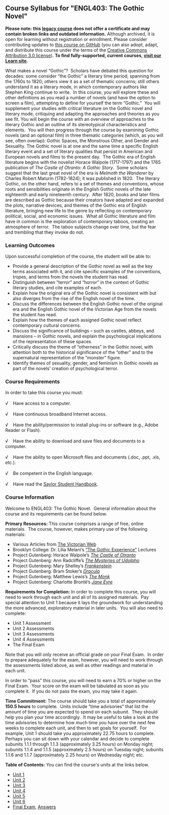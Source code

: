 Course Syllabus for "ENGL403: The Gothic Novel"
-----------------------------------------------

**Please note: this [legacy course](https://sayloracademy.zendesk.com/hc/en-us/articles/206089967) does not offer a certificate and may contain 
broken links and outdated information.** Although archived, it is open 
for learning without registration or enrollment. Please consider contributing 
updates to [this course on GitHub](https://github.com/saylordotorg/course_engl403) 
(you can also adopt, adapt, and distribute this course under the terms of 
the [Creative Commons Attribution 3.0 license](http://creativecommons.org/licenses/by/3.0/)). **To find fully-supported, current courses, [visit our 
Learn site](https://learn.saylor.org).**

What makes a novel “Gothic”?  Scholars have debated this question for
decades: some consider “the Gothic” a literary time period, spanning
from the 1760s to 1820; others view it as a set of thematic concerns;
still others understand it as a literary mode, in which contemporary
authors like Stephen King continue to write.  In this course, you will
explore these and other definitions as you read a number of novels (and
have the option to screen a film), attempting to define for yourself the
term “Gothic.”  You will supplement your studies with critical
literature on the Gothic novel and literary mode, critiquing and
adapting the approaches and theories as you see fit. You will begin the
course with an overview of approaches to the literary Gothic and an
outline of its stereotypical characteristics and elements.  You will
then progress through the course by examining Gothic novels (and an
optional film) in three thematic categories (which, as you will see,
often overlap): Gothic Spaces, the Monstrous Other, and Gender and
Sexuality. The Gothic novel is at one and the same time a specific
English literary event and a set of literary qualities that persist in
American and European novels and films to the present day.  The Gothic
era of English literature begins with the novelist Horace Walpole
(1717-1797) and the 1765 publication of *The Castle of Otranto: A Gothic
Story*.  Some scholars suggest that the last great novel of the era is
*Melmoth the Wanderer* by Charles Robert Maturin (1782-1824); it was
published in 1820.  The literary Gothic, on the other hand, refers to a
set of themes and conventions, whose roots and sensibilities originate
in the English Gothic novels of the late eighteenth and early nineteenth
century.  After 1820, books and later films are described as Gothic
because their creators have adapted and expanded the plots, narrative
devices, and themes of the Gothic era of English literature, bringing
new life to the genre by reflecting on contemporary political, social,
and economic issues.  What all Gothic literature and film have in common
is the exploration of contemporary taboos, creating an atmosphere of
terror.  The taboo subjects change over time, but the fear and trembling
that they invoke do not.

### Learning Outcomes

Upon successful completion of the course, the student will be able to:

-   Provide a general description of the Gothic novel as well as the key
    terms associated with it, and cite specific examples of the
    conventions, tropes, and terms from the novels the student has read.
-   Distinguish between “terror” and “horror” in the context of Gothic
    literary studies, and cite examples of each.
-   Explain how the original era of the Gothic novel is consistent with
    but also diverges from the rise of the English novel of the time.
-   Discuss the differences between the English Gothic novel of the
    original era and the English Gothic novel of the Victorian Age from
    the novels the student has read.
-   Explain how the themes of each assigned Gothic novel reflect
    contemporary cultural concerns.
-   Discuss the significance of buildings – such as castles, abbeys, and
    mansions – in Gothic novels, and explain the psychological
    implications of the representation of these spaces.
-   Critically discuss the theme of “otherness” in the Gothic novel,
    with attention both to the historical significance of the “other”
    and to the supernatural representation of the “monster” figure.
-   Identify themes of sexuality, gender, and feminism in Gothic novels
    as part of the novels’ creation of psychological terror.

### Course Requirements

In order to take this course you must:  
    
 √    Have access to a computer.  
    
 √    Have continuous broadband Internet access.  
    
 √    Have the ability/permission to install plug-ins or software (e.g.,
Adobe Reader or Flash).  
    
 √    Have the ability to download and save files and documents to a
computer.  
    
 √    Have the ability to open Microsoft files and documents (.doc,
.ppt, .xls, etc.).  
    
 √    Be competent in the English language.  
        
 √    Have read the [Saylor Student
Handbook](https://resources.saylor.org/archived/wp-content/uploads/2012/05/Saylor-StudentHandbook.pdf).

### Course Information

Welcome to ENGL403: The Gothic Novel.  General information about the
course and its requirements can be found below.  
  
 **Primary Resources:** This course comprises a range of free, online
materials.  The course, however, makes primary use of the following
materials:  

-   Various Articles from [The Victorian
    Web](http://www.victorianweb.org/index.html)
-   Brooklyn College: Dr. Lilia Melani’s [“The Gothic
    Experience”](http://academic.brooklyn.cuny.edu/english/melani/gothic/index.html)
    Lectures
-   Project Gutenberg: Horace Walpole’s [*The Castle of
    Otranto*](http://www.gutenberg.org/catalog/world/readfile?fk_files=2556866)
-   Project Gutenberg: Ann Radcliffe’s [*The Mysteries of
    Udolpho*](http://www.gutenberg.org/files/3268/3268-h/3268-h.htm)
-   Project Gutenberg: Mary Shelley’s
    [*Frankenstein*](http://www.gutenberg.org/files/84/84-h/84-h.htm)
-   Project Gutenberg: Bram Stoker’s
    [*Dracula*](http://www.gutenberg.org/files/345/345-h/345-h.htm)
-   Project Gutenberg: Matthew Lewis’s [*The
    Monk*](http://www.gutenberg.org/files/601/601-h/601-h.htm)
-   Project Gutenberg: Charlotte Brontë’s [*Jane
    Eyre*](http://www.gutenberg.org/files/1260/1260-h/1260-h.htm)

**Requirements for Completion:** In order to complete this course, you
will need to work through each unit and all of its assigned materials. 
Pay special attention to Unit 1 because it lays the groundwork for
understanding the more advanced, exploratory material in later units. 
You will also need to complete:  

-   Unit 1 Assessment
-   Unit 2 Assessments
-   Unit 3 Assessments
-   Unit 4 Assessments
-   The Final Exam

Note that you will only receive an official grade on your Final Exam. 
In order to prepare adequately for the exam, however, you will need to
work through the assessments listed above, as well as other readings and
material in each unit.  
  
 In order to “pass” this course, you will need to earn a 70% or higher
on the Final Exam.  Your score on the exam will be tabulated as soon as
you complete it.  If you do not pass the exam, you may take it again.  
  
 **Time Commitment:** The course should take you a total of
approximately **150.5 hours** to complete.  Units include “time
advisories” that list the amount of time you are expected to spend on
each subunit.  They should help you plan your time accordingly.  It may
be useful to take a look at the time advisories to determine how much
time you have over the next few weeks to complete each unit, and then to
set goals for yourself.  For example, Unit 1 should take you
approximately 22.75 hours to complete.  Perhaps you can sit down with
your calendar and decide to complete subunits 1.1.1 through 1.1.3
(approximately 3.25 hours) on Monday night; subunits 1.1.4 and 1.1.5
(approximately 2.5 hours) on Tuesday night; subunits 1.1.6 and 1.1.7
(approximately 2.25 hours) on Wednesday night; etc.  
  
**Table of Contents:** You can find the course's units at the links below.

- [Unit 1](https://legacy.saylor.org/engl403/Unit01/)
- [Unit 2](https://legacy.saylor.org/engl403/Unit02/)
- [Unit 3](https://legacy.saylor.org/engl403/Unit03/)
- [Unit 4](https://legacy.saylor.org/engl403/Unit04/)
- [Unit 5](https://legacy.saylor.org/engl403/Unit05/)
- [Unit 6](https://legacy.saylor.org/engl403/Unit06/)
- [Final Exam](http://saylordotorg.github.io/LegacyExams/ENGL/ENGL403/ENGL403-FinalExam.html), [Answers](http://saylordotorg.github.io/LegacyExams/ENGL/ENGL403/ENGL403-FinalExam-Answers.html)
